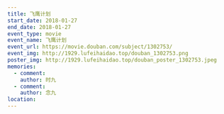 ```yaml
---
title: 飞鹰计划
start_date: 2018-01-27
end_date: 2018-01-27
event_type: movie
event_name: 飞鹰计划
event_url: https://movie.douban.com/subject/1302753/
event_img: http://1929.lufeihaidao.top/douban_1302753.png
poster_img: http://1929.lufeihaidao.top/douban_poster_1302753.jpeg
memories:
  - comment: 
    author: 时九
  - comment: 
    author: 念九
location: 
---
```

